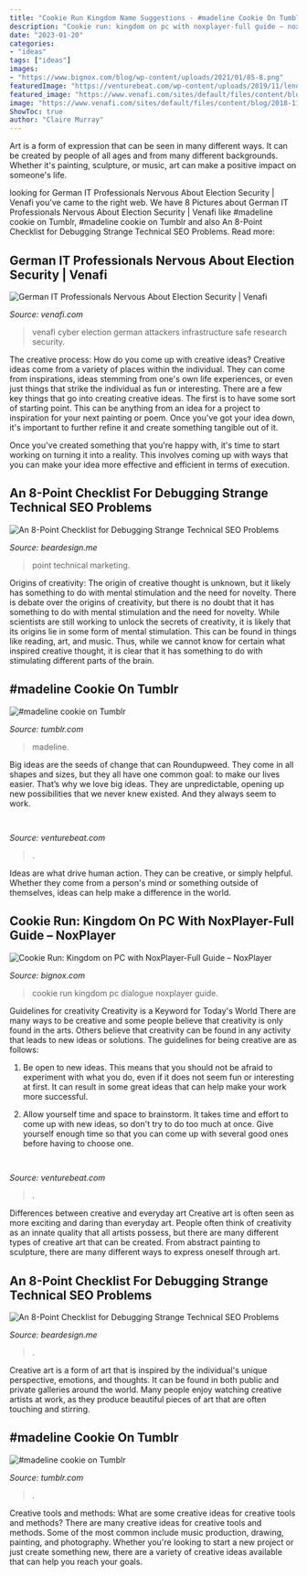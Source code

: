 ```yaml
---
title: "Cookie Run Kingdom Name Suggestions - #madeline Cookie On Tumblr"
description: "Cookie run: kingdom on pc with noxplayer-full guide – noxplayer"
date: "2023-01-20"
categories:
- "ideas"
tags: ["ideas"]
images:
- "https://www.bignox.com/blog/wp-content/uploads/2021/01/85-8.png"
featuredImage: "https://venturebeat.com/wp-content/uploads/2019/11/lenovoar2.jpg"
featured_image: "https://www.venafi.com/sites/default/files/content/blog/2018-11/1_7.jpg"
image: "https://www.venafi.com/sites/default/files/content/blog/2018-11/1_7.jpg"
ShowToc: true
author: "Claire Murray"
---
```



Art is a form of expression that can be seen in many different ways. It can be created by people of all ages and from many different backgrounds. Whether it's painting, sculpture, or music, art can make a positive impact on someone's life.

	

		
looking for German IT Professionals Nervous About Election Security | Venafi you've came to the right web. We have 8 Pictures about German IT Professionals Nervous About Election Security | Venafi like #madeline cookie on Tumblr, #madeline cookie on Tumblr and also An 8-Point Checklist for Debugging Strange Technical SEO Problems. Read more:
		
    
## German IT Professionals Nervous About Election Security | Venafi

<img loading=lazy src="https://www.venafi.com/sites/default/files/content/blog/2018-11/1_7.jpg" onerror="this.onerror=null;this.src='https://tse4.mm.bing.net/th?id=OIP.RV4prz_MzRBo9NwmYSJ7MAHaDb&amp;pid=15.1';" alt="German IT Professionals Nervous About Election Security | Venafi">

_Source: venafi.com_

>venafi cyber election german attackers infrastructure safe research security. 

	

The creative process: How do you come up with creative ideas?
Creative ideas come from a variety of places within the individual. They can come from inspirations, ideas stemming from one's own life experiences, or even just things that strike the individual as fun or interesting. 
There are a few key things that go into creating creative ideas. The first is to have some sort of starting point. This can be anything from an idea for a project to inspiration for your next painting or poem. Once you've got your idea down, it's important to further refine it and create something tangible out of it. 

Once you've created something that you're happy with, it's time to start working on turning it into a reality. This involves coming up with ways that you can make your idea more effective and efficient in terms of execution.

    
## An 8-Point Checklist For Debugging Strange Technical SEO Problems

<img loading=lazy src="https://beardesign.me/media/bear-design-content-marketing-12.jpg" onerror="this.onerror=null;this.src='https://tse1.mm.bing.net/th?id=OIP.0JMgsVPYr-lRHxNR1vanwwHaE6&amp;pid=15.1';" alt="An 8-Point Checklist for Debugging Strange Technical SEO Problems">

_Source: beardesign.me_

>point technical marketing. 

	

Origins of creativity: The origin of creative thought is unknown, but it likely has something to do with mental stimulation and the need for novelty.
There is debate over the origins of creativity, but there is no doubt that it has something to do with mental stimulation and the need for novelty. While scientists are still working to unlock the secrets of creativity, it is likely that its origins lie in some form of mental stimulation. This can be found in things like reading, art, and music. Thus, while we cannot know for certain what inspired creative thought, it is clear that it has something to do with stimulating different parts of the brain.

    
## #madeline Cookie On Tumblr

<img loading=lazy src="https://64.media.tumblr.com/d8b73d118595f78d9df40e7dc566e86c/9ab438e28be96b73-8d/s640x960/3b629a7ab61b272904be506b89c28793e3d5a3e4.jpg" onerror="this.onerror=null;this.src='https://tse4.mm.bing.net/th?id=OIP.1RddyoQcNNNVWvJjtqrbmgHaF1&amp;pid=15.1';" alt="#madeline cookie on Tumblr">

_Source: tumblr.com_

>madeline. 

	

Big ideas are the seeds of change that can Roundupweed. They come in all shapes and sizes, but they all have one common goal: to make our lives easier. That’s why we love big ideas. They are unpredictable, opening up new possibilities that we never knew existed. And they always seem to work.

    
## 

<img loading=lazy src="https://venturebeat.com/wp-content/uploads/2017/12/uspresidentssiri.jpg?w=800" onerror="this.onerror=null;this.src='https://tse2.mm.bing.net/th?id=OIP.OcejVjsL9Jibue1HaAgyjAHaFV&amp;pid=15.1';" alt="">

_Source: venturebeat.com_

>. 

	

Ideas are what drive human action. They can be creative, or simply helpful. Whether they come from a person's mind or something outside of themselves, ideas can help make a difference in the world.

    
## Cookie Run: Kingdom On PC With NoxPlayer-Full Guide – NoxPlayer

<img loading=lazy src="https://www.bignox.com/blog/wp-content/uploads/2021/01/85-8.png" onerror="this.onerror=null;this.src='https://tse1.mm.bing.net/th?id=OIP.2eZVEvUWEki15dyAlg57rgHaDl&amp;pid=15.1';" alt="Cookie Run: Kingdom on PC with NoxPlayer-Full Guide – NoxPlayer">

_Source: bignox.com_

>cookie run kingdom pc dialogue noxplayer guide. 

	

Guidelines for creativity
Creativity is a Keyword for Today's World
There are many ways to be creative and some people believe that creativity is only found in the arts. Others believe that creativity can be found in any activity that leads to new ideas or solutions. The guidelines for being creative are as follows:

1. Be open to new ideas. This means that you should not be afraid to experiment with what you do, even if it does not seem fun or interesting at first. It can result in some great ideas that can help make your work more successful.

2. Allow yourself time and space to brainstorm. It takes time and effort to come up with new ideas, so don't try to do too much at once. Give yourself enough time so that you can come up with several good ones before having to choose one.


    
## 

<img loading=lazy src="https://venturebeat.com/wp-content/uploads/2019/11/lenovoar2.jpg" onerror="this.onerror=null;this.src='https://tse4.mm.bing.net/th?id=OIP.bfBDLNaQxASxF2IiPgJsNwHaC3&amp;pid=15.1';" alt="">

_Source: venturebeat.com_

>. 

	

Differences between creative and everyday art
Creative art is often seen as more exciting and daring than everyday art. People often think of creativity as an innate quality that all artists possess, but there are many different types of creative art that can be created. From abstract painting to sculpture, there are many different ways to express oneself through art.

    
## An 8-Point Checklist For Debugging Strange Technical SEO Problems

<img loading=lazy src="https://beardesign.me/media/bear-design-content-marketing-25.jpg" onerror="this.onerror=null;this.src='https://tse4.mm.bing.net/th?id=OIP.zeRfl7KAcaY6e4wM5JEuqQHaE8&amp;pid=15.1';" alt="An 8-Point Checklist for Debugging Strange Technical SEO Problems">

_Source: beardesign.me_

>. 

	

Creative art is a form of art that is inspired by the individual's unique perspective, emotions, and thoughts. It can be found in both public and private galleries around the world. Many people enjoy watching creative artists at work, as they produce beautiful pieces of art that are often touching and stirring.

    
## #madeline Cookie On Tumblr

<img loading=lazy src="https://64.media.tumblr.com/d8b73d118595f78d9df40e7dc566e86c/9ab438e28be96b73-8d/s540x810/f64d720210a07cc72e2199d4eca91b99ab2532ae.jpg" onerror="this.onerror=null;this.src='https://tse1.mm.bing.net/th?id=OIP.43drATV9GohS9snbDhR64wHaF1&amp;pid=15.1';" alt="#madeline cookie on Tumblr">

_Source: tumblr.com_

>. 

	

Creative tools and methods: What are some creative ideas for creative tools and methods?
There are many creative ideas for creative tools and methods. Some of the most common include music production, drawing, painting, and photography. Whether you're looking to start a new project or just create something new, there are a variety of creative ideas available that can help you reach your goals.

